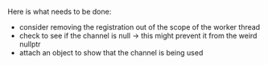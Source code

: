 Here is what needs to be done:
* consider removing the registration out of the scope of the worker thread
* check to see if the channel is null -> this might prevent it from the weird nullptr 
* attach an object to show that the channel is being used
